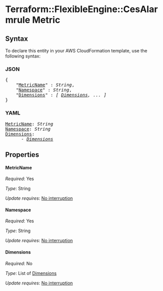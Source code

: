 # Terraform::FlexibleEngine::CesAlarmrule Metric

## Syntax

To declare this entity in your AWS CloudFormation template, use the following syntax:

### JSON

<pre>
{
    "<a href="#metricname" title="MetricName">MetricName</a>" : <i>String</i>,
    "<a href="#namespace" title="Namespace">Namespace</a>" : <i>String</i>,
    "<a href="#dimensions" title="Dimensions">Dimensions</a>" : <i>[ <a href="metric-dimensions.md">Dimensions</a>, ... ]</i>
}
</pre>

### YAML

<pre>
<a href="#metricname" title="MetricName">MetricName</a>: <i>String</i>
<a href="#namespace" title="Namespace">Namespace</a>: <i>String</i>
<a href="#dimensions" title="Dimensions">Dimensions</a>: <i>
      - <a href="metric-dimensions.md">Dimensions</a></i>
</pre>

## Properties

#### MetricName

_Required_: Yes

_Type_: String

_Update requires_: [No interruption](https://docs.aws.amazon.com/AWSCloudFormation/latest/UserGuide/using-cfn-updating-stacks-update-behaviors.html#update-no-interrupt)

#### Namespace

_Required_: Yes

_Type_: String

_Update requires_: [No interruption](https://docs.aws.amazon.com/AWSCloudFormation/latest/UserGuide/using-cfn-updating-stacks-update-behaviors.html#update-no-interrupt)

#### Dimensions

_Required_: No

_Type_: List of <a href="metric-dimensions.md">Dimensions</a>

_Update requires_: [No interruption](https://docs.aws.amazon.com/AWSCloudFormation/latest/UserGuide/using-cfn-updating-stacks-update-behaviors.html#update-no-interrupt)

